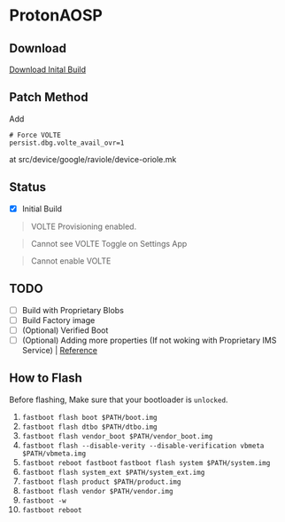 # ProtonAOSP

## Download
[Download Inital Build](https://github.com/Me0wLab/oriole-volte-kor-test/releases/tag/ProtonAOSP_aosp-user_v1)

## Patch Method
Add
```
# Force VOLTE
persist.dbg.volte_avail_ovr=1
```
at src/device/google/raviole/device-oriole.mk

## Status
- [x] Initial Build
> VOLTE Provisioning enabled.

> Cannot see VOLTE Toggle on Settings App

> Cannot enable VOLTE

## TODO
- [ ] Build with Proprietary Blobs
- [ ] Build Factory image
- [ ] (Optional) Verified Boot
- [ ] (Optional) Adding more properties (If not woking with Proprietary IMS Service) | [Reference](https://github.com/edgd1er/voenabler/blob/master/system.prop)

## How to Flash
Before flashing, Make sure that your bootloader is `unlocked`.
1. `fastboot flash boot $PATH/boot.img`
2. `fastboot flash dtbo $PATH/dtbo.img`
3. `fastboot flash vendor_boot $PATH/vendor_boot.img`
4. `fastboot flash --disable-verity --disable-verification vbmeta $PATH/vbmeta.img`
5. `fastboot reboot fastboot`
`fastboot flash system $PATH/system.img`
6. `fastboot flash system_ext $PATH/system_ext.img`
7. `fastboot flash product $PATH/product.img`
8. `fastboot flash vendor $PATH/vendor.img`
9. `fastboot -w`
10. `fastboot reboot`

